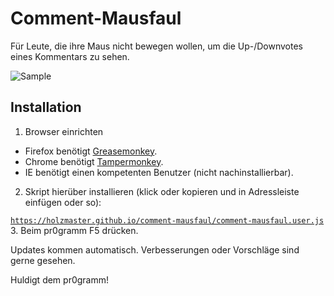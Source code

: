 # Comment-Mausfaul


Für Leute, die ihre Maus nicht bewegen wollen, um die Up-/Downvotes eines Kommentars zu sehen.

![Sample](https://i.imgur.com/pvgkcEp.png)

## Installation
1. Browser einrichten
  - Firefox benötigt [Greasemonkey](https://addons.mozilla.org/de/firefox/addon/greasemonkey/).
  - Chrome benötigt [Tampermonkey](https://chrome.google.com/webstore/detail/tampermonkey/dhdgffkkebhmkfjojejmpbldmpobfkfo?hl=de).
  - IE benötigt einen kompetenten Benutzer (nicht nachinstallierbar).
2. Skript hierüber installieren (klick oder kopieren und in Adressleiste einfügen oder so):

  [`https://holzmaster.github.io/comment-mausfaul/comment-mausfaul.user.js`](https://holzmaster.github.io/comment-mausfaul/comment-mausfaul.user.js)
3. Beim pr0gramm F5 drücken.

Updates kommen automatisch. Verbesserungen oder Vorschläge sind gerne gesehen.

Huldigt dem pr0gramm!
